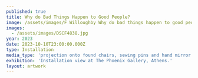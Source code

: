 ```yaml
---
published: true
title: Why do Bad Things Happen to Good People?
image: /assets/images/F Willoughby Why do bad things happen to good people.jpg
images:
  - /assets/images/DSCF4838.jpg
year: 2023
date: 2023-10-10T23:00:00.000Z
type: Installation
media_type: 'projection onto found chairs, sewing pins and hand mirror '
exhibition: 'Installation view at The Phoenix Gallery, Athens.'
layout: artwork
---
```


